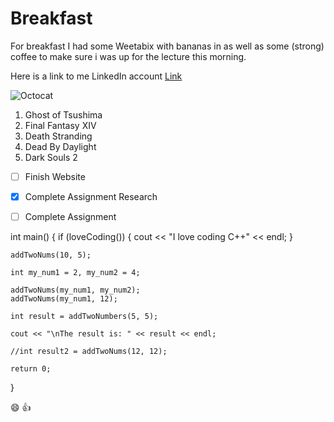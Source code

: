 # Breakfast

For breakfast I had some Weetabix with bananas in as well as some (strong) coffee to make sure i was up for the lecture this morning.

Here is a link to me LinkedIn account [Link](https://www.linkedin.com/in/jack--kay/)

![Octocat](https://i.redd.it/erdjqzlmlv111.png)



1. Ghost of Tsushima
2. Final Fantasy XIV
3. Death Stranding
4. Dead By Daylight
5. Dark Souls 2



- [ ] Finish Website
- [x] Complete Assignment Research 
- [ ] Complete Assignment


int main()
{
	if (loveCoding())
	{
		cout << "I love coding C++" << endl;
	}

	addTwoNums(10, 5);

	int my_num1 = 2, my_num2 = 4;

	addTwoNums(my_num1, my_num2);
	addTwoNums(my_num1, 12);

	int result = addTwoNumbers(5, 5);

	cout << "\nThe result is: " << result << endl;

	//int result2 = addTwoNums(12, 12);

	return 0;
}


:smile: :thumbsup:
